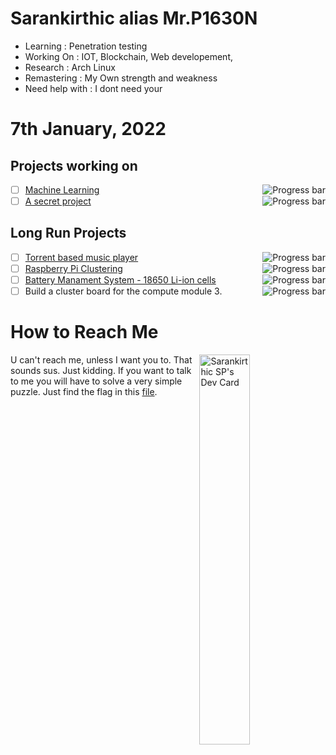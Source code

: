 # Sarankirthic alias Mr.P1630N

- Learning        : Penetration testing
- Working On      : IOT, Blockchain, Web developement, 
- Research        : Arch Linux
- Remastering     : My Own strength and weakness
- Need help with  : I dont need your

# 7th January, 2022
## Projects working on
- [ ] [Machine Learning](google.com) <a><img align="right" src="https://progress-bar.dev/1" alt="Progress bar"></a>
- [ ] [A secret project](https://www.thesecret.tv) <a><img align="right" src="https://progress-bar.dev/5" alt="Progress bar"></a>

## Long Run Projects
- [ ] [Torrent based music player](https://github.com/sarankirthic/) <a><img align="right" src="https://progress-bar.dev/10" alt="Progress bar"></a>
- [ ] [Raspberry Pi Clustering](https://github.com/sarankirthic/Pi_Cluster) <a><img align="right" src="https://progress-bar.dev/50" alt="Progress bar"></a>
- [ ] [Battery Manament System - 18650 Li-ion cells](https://github.com/sarankirthic/18650) <a><img align="right" src="https://progress-bar.dev/10" alt="Progress bar"></a>
- [ ] Build a cluster board for the compute module 3. <a><img align="right" src="https://progress-bar.dev/0" alt="Progress bar"></a>

# How to Reach Me
<a href="https://app.daily.dev/Mr_P1630n"><img align="right" src="https://api.daily.dev/devcards/d71e972606f24f5b984d450fe901dfd1.png?r=go3" width="40%" alt="Sarankirthic SP's Dev Card"/></a>
U can't reach me, unless I want you to. That sounds sus. Just kidding. If you want to talk to me you will have to solve a very simple puzzle. Just find the flag in this [file](https://github.com/sarankirthic/tcatnoC_eM).

